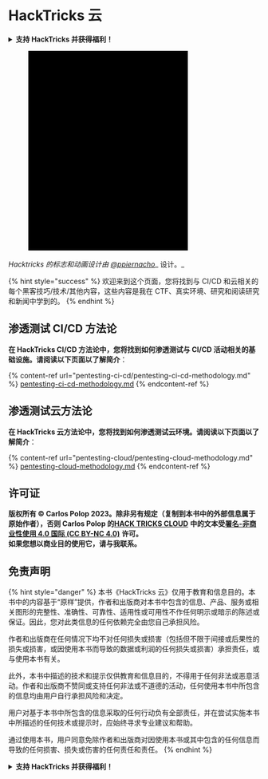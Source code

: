# HackTricks 云

<details>

<summary><strong>支持 HackTricks 并获得福利！</strong></summary>

* 如果您想在 HackTricks 中看到您的公司广告，或者想要访问最新版本的 PEASS 或下载 HackTricks 的 PDF，请查看[**订阅计划**](https://github.com/sponsors/carlospolop)！
* 获取[**官方 PEASS 和 HackTricks 商品**](https://peass.creator-spring.com)
* 发现我们的独家[**NFT**](https://opensea.io/collection/the-peass-family)收藏品[**The PEASS Family**](https://opensea.io/collection/the-peass-family)
* **加入** 💬 [**Discord 群组**](https://discord.gg/hRep4RUj7f) 或 [**Telegram 群组**](https://t.me/peass) 或 **关注**我的 **Twitter** 🐦 [**@carlospolopm**](https://twitter.com/carlospolopm)**。**
* **通过向** [**HackTricks**](https://github.com/carlospolop/hacktricks) **和** [**HackTricks Cloud**](https://github.com/carlospolop/hacktricks-cloud) **github 仓库提交 PR 来分享您的黑客技巧。**

</details>

<figure><img src=".gitbook/assets/cloud.gif" alt=""><figcaption></figcaption></figure>

_Hacktricks 的标志和动画设计由_ [_@ppiernacho_](https://www.instagram.com/ppieranacho/)_ 设计。_

{% hint style="success" %}
欢迎来到这个页面，您将找到与 CI/CD 和云相关的每个黑客技巧/技术/其他内容，这些内容是我在 CTF、真实环境、研究和阅读研究和新闻中学到的。
{% endhint %}

## **渗透测试 CI/CD 方法论**

**在 HackTricks CI/CD 方法论中，您将找到如何渗透测试与 CI/CD 活动相关的基础设施。**请阅读以下页面以了解**简介**：

{% content-ref url="pentesting-ci-cd/pentesting-ci-cd-methodology.md" %}
[pentesting-ci-cd-methodology.md](pentesting-ci-cd/pentesting-ci-cd-methodology.md)
{% endcontent-ref %}

## 渗透测试云方法论

**在 HackTricks 云方法论中，您将找到如何渗透测试云环境。**请阅读以下页面以了解**简介**：

{% content-ref url="pentesting-cloud/pentesting-cloud-methodology.md" %}
[pentesting-cloud-methodology.md](pentesting-cloud/pentesting-cloud-methodology.md)
{% endcontent-ref %}

## 许可证

**版权所有 © Carlos Polop 2023。除非另有规定（复制到本书中的外部信息属于原始作者），否则 Carlos Polop 的**[**HACK TRICKS CLOUD**](https://github.com/carlospolop/hacktricks-cloud) **中的文本受**[**署名-非商业性使用 4.0 国际 (CC BY-NC 4.0)**](https://creativecommons.org/licenses/by-nc/4.0/) **许可。**\
**如果您想以商业目的使用它，请与我联系。**

## **免责声明**

{% hint style="danger" %}
本书《HackTricks 云》仅用于教育和信息目的。本书中的内容基于“原样”提供，作者和出版商对本书中包含的信息、产品、服务或相关图形的完整性、准确性、可靠性、适用性或可用性不作任何明示或暗示的陈述或保证。因此，您对此类信息的任何依赖完全由您自己承担风险。

作者和出版商在任何情况下均不对任何损失或损害（包括但不限于间接或后果性的损失或损害，或因使用本书而导致的数据或利润的任何损失或损害）承担责任，或与使用本书有关。

此外，本书中描述的技术和提示仅供教育和信息目的，不得用于任何非法或恶意活动。作者和出版商不赞同或支持任何非法或不道德的活动，任何使用本书中所包含的信息均由用户自行承担风险和决定。

用户对基于本书中所包含的信息采取的任何行动负有全部责任，并在尝试实施本书中所描述的任何技术或提示时，应始终寻求专业建议和帮助。

通过使用本书，用户同意免除作者和出版商对因使用本书或其中包含的任何信息而导致的任何损害、损失或伤害的任何责任和责任。
{% endhint %}

<details>

<summary><strong>支持 HackTricks 并获得福利！</strong></summary>

* 如果您想在 HackTricks 中看到您的公司广告，或者想要访问最新版本的 PEASS 或下载 HackTricks 的 PDF，请查看[**订阅计划**](https://github.com/sponsors/carlospolop)！
* 获取[**官方 PEASS 和 HackTricks 商品**](https://peass.creator-spring.com)
* 发现我们的独家[**NFT**](https://opensea.io/collection/the-peass-family)收藏品[**The PEASS Family**](https://opensea.io/collection/the-peass-family)
* **加入** 💬 [**Discord 群组**](https://discord.gg/hRep4RUj7f) 或 [**Telegram 群组**](https://t.me/peass) 或 **关注**我的 **Twitter** 🐦 [**@carlospolopm**](https://twitter.com/carlospolopm)**。**
* **通过向** [**HackTricks**](https://github.com/carlospolop/hacktricks) **和** [**HackTricks Cloud**](https://github.com/carlospolop/hacktricks-cloud) **github 仓库提交 PR 来分享您的黑客技巧。**

</details>
